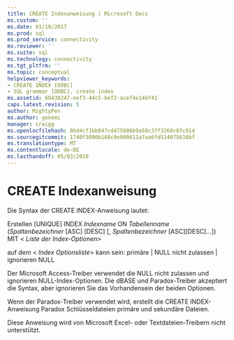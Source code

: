 ```yaml
---
title: CREATE Indexanweisung | Microsoft Docs
ms.custom: ''
ms.date: 01/19/2017
ms.prod: sql
ms.prod_service: connectivity
ms.reviewer: ''
ms.suite: sql
ms.technology: connectivity
ms.tgt_pltfrm: ''
ms.topic: conceptual
helpviewer_keywords:
- CREATE INDEX [ODBC]
- SQL grammar [ODBC], create index
ms.assetid: 69438247-eef3-44c5-bef2-acef4e146f41
caps.latest.revision: 5
author: MightyPen
ms.author: genemi
manager: craigg
ms.openlocfilehash: 86d4cf1bb047cd475b86b9a58c37f3268c07c91d
ms.sourcegitcommit: 1740f3090b168c0e809611a7aa6fd514075616bf
ms.translationtype: MT
ms.contentlocale: de-DE
ms.lasthandoff: 05/03/2018
---
```

# <a name="create-index-statement"></a>CREATE Indexanweisung
Die Syntax der CREATE INDEX-Anweisung lautet:  
  
 Erstellen [UNIQUE] INDEX *Indexname* ON *Tabellenname* (*Spaltenbezeichner* [ASC] [DESC] [, *Spaltenbezeichner* [ASC][DESC]...]) MIT \< *Liste der Index-Optionen*>  
  
 auf dem \< *Index Optionsliste*> kann sein: primäre &#124; NULL nicht zulassen &#124; ignorieren NULL  
  
 Der Microsoft Access-Treiber verwendet die NULL nicht zulassen und ignorieren NULL-Index-Optionen. Die dBASE und Paradox-Treiber akzeptiert die Syntax, aber ignorieren Sie das Vorhandensein der beiden Optionen.  
  
 Wenn der Paradox-Treiber verwendet wird, erstellt die CREATE INDEX-Anweisung Paradox Schlüsseldateien primäre und sekundäre Dateien.  
  
 Diese Anweisung wird von Microsoft Excel- oder Textdateien-Treibern nicht unterstützt.
